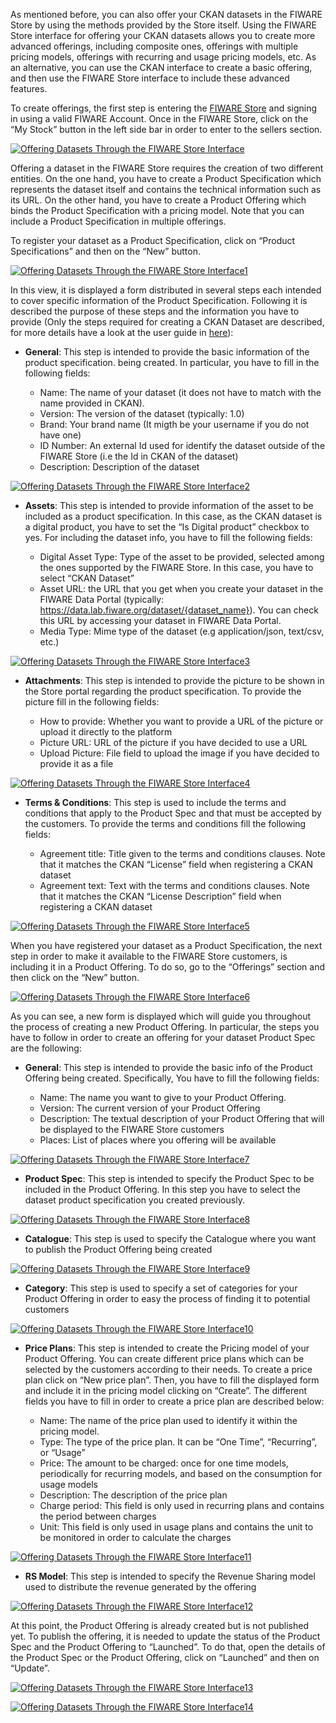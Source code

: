As mentioned before, you can also offer your CKAN datasets in the FIWARE
Store by using the methods provided by the Store itself. Using the FIWARE Store
interface for offering your CKAN datasets allows you to create more advanced
offerings, including composite ones, offerings with multiple pricing models,
offerings with recurring and usage pricing models, etc. As an alternative,
you can use the CKAN interface to create a basic offering, and then use
the FIWARE Store interface to include these advanced features.

To create offerings, the first step is entering the [FIWARE
Store](https://store.lab.fiware.org/) and signing in using a valid FIWARE
Account. Once in the FIWARE Store, click on the “My Stock” button in the left
side bar in order to enter to the sellers section.

[![Offering Datasets Through the FIWARE Store
Interface](../images/Offering-Datasets-Through-the-WStore-Interface.png)](../images/Offering-Datasets-Through-the-WStore-Interface.png)

Offering a dataset in the FIWARE Store requires the creation of two
different entities. On the one hand, you have to create a Product Specification
which represents the dataset itself and contains the technical information
such as its URL. On the other hand, you have to create a Product Offering
which binds the Product Specification with a pricing model. Note that
you can include a Product Specification in multiple offerings.

To register your dataset as a Product Specification, click on “Product Specifications”
and then on the “New” button.

[![Offering Datasets Through the FIWARE Store
Interface1](../images/Offering-Datasets-Through-the-WStore-Interface1.png)](../images/Offering-Datasets-Through-the-WStore-Interface1.png)

In this view, it is displayed a form distributed in several steps each
intended to cover specific information of the Product Specification.
Following it is described the purpose of these steps and the information
you have to provide (Only the steps required for creating a CKAN Dataset
are described, for more details have a look at the user guide in
[here](http://business-api-ecosystem.readthedocs.io/en/latest/user-programmer-guide.html)):

* **General**: This step is intended to provide the basic information of
  the product specification. being created. In particular, you have to fill in the
  following fields:

    -   Name: The name of your dataset (it does not have to match with the name
        provided in CKAN).
    -   Version: The version of the dataset (typically: 1.0)
    -   Brand: Your brand name (It migth be your username if you do not have one)
    -   ID Number: An external Id used for identify the dataset outside
        of the FIWARE Store (i.e the Id in CKAN of the dataset)
    -   Description: Description of the dataset

[![Offering Datasets Through the FIWARE Store
Interface2](../images/Offering-Datasets-Through-the-WStore-Interface2.png)](../images/Offering-Datasets-Through-the-WStore-Interface2.png)

* **Assets**: This step is intended to provide information of the asset
  to be included as a product specification. In this case, as the CKAN dataset is
  a digital product, you have to set the  “Is Digital product” checkbox
  to yes. For including the dataset info, you have to fill the following
  fields:

    -   Digital Asset Type: Type of the asset to be provided, selected
        among the ones supported by the FIWARE Store. In this case, you
        have to select “CKAN Dataset”
    -   Asset URL: the URL that you get when you create your dataset in
        the FIWARE Data Portal (typically:
        https://data.lab.fiware.org/dataset/{dataset_name}). You can check
        this URL by accessing your dataset in FIWARE Data Portal.
    -   Media Type: Mime type of the dataset (e.g application/json, text/csv, etc.)


[![Offering Datasets Through the FIWARE Store
Interface3](../images/Offering-Datasets-Through-the-WStore-Interface3.png)](../images/Offering-Datasets-Through-the-WStore-Interface3.png)

* **Attachments**: This step is intended to provide the picture to be shown
  in the Store portal regarding the product specification. To provide the picture
  fill in the following fields:

    -   How to provide: Whether you want to provide a URL of the picture
        or upload it directly to the platform
    -   Picture URL: URL of the picture if you have decided to use a URL
    -   Upload Picture: File field to upload the image if you have decided
        to provide it as a file

[![Offering Datasets Through the FIWARE Store
Interface4](../images/Offering-Datasets-Through-the-WStore-Interface4.png)](../images/Offering-Datasets-Through-the-WStore-Interface4.png)

* **Terms & Conditions**: This step is used to include the terms and
  conditions that apply to the Product Spec and that must be accepted
  by the customers. To provide the terms and conditions fill the following
  fields:

    -   Agreement title: Title given to the terms and conditions clauses.
        Note that it matches the CKAN “License” field when registering a
        CKAN dataset
    -   Agreement text: Text with the terms and conditions clauses. Note
        that it matches the CKAN “License Description” field when registering a
        CKAN dataset

[![Offering Datasets Through the FIWARE Store
Interface5](../images/Offering-Datasets-Through-the-WStore-Interface5.png)](../images/Offering-Datasets-Through-the-WStore-Interface5.png)

When you have registered your dataset as a Product Specification, the
next step in order to make it available to the FIWARE Store customers, is
including it in a Product Offering. To do so, go to the “Offerings” section
and then click on the “New” button.

[![Offering Datasets Through the FIWARE Store
Interface6](../images/Offering-Datasets-Through-the-WStore-Interface6.png)](../images/Offering-Datasets-Through-the-WStore-Interface6.png)

As you can see, a new form is displayed which will guide you
throughout the process of creating a new Product Offering. In particular,
the steps you have to follow in order to create an offering for your
dataset Product Spec are the following:

* **General**: This step is intended to provide the basic info of the 
  Product Offering being created. Specifically, You have to fill the
  following fields:

    -   Name: The name you want to give to your Product Offering.
    -   Version: The current version of your Product Offering
    -   Description: The textual description of your Product Offering that
        will be displayed to the FIWARE Store customers
    -   Places: List of places where you offering will be available

[![Offering Datasets Through the FIWARE Store
Interface7](../images/Offering-Datasets-Through-the-WStore-Interface7.png)](../images/Offering-Datasets-Through-the-WStore-Interface7.png)

* **Product Spec**: This step is intended to specify the Product Spec to
  be included in the Product Offering. In this step you have to select
  the dataset product specification you created previously.

[![Offering Datasets Through the FIWARE Store
Interface8](../images/Offering-Datasets-Through-the-WStore-Interface8.png)](../images/Offering-Datasets-Through-the-WStore-Interface8.png)

* **Catalogue**: This step is used to specify the Catalogue where you want
  to publish the Product Offering being created

[![Offering Datasets Through the FIWARE Store
Interface9](../images/Offering-Datasets-Through-the-WStore-Interface9.png)](../images/Offering-Datasets-Through-the-WStore-Interface9.png)

* **Category**: This step is used to specify a set of categories for your
  Product Offering in order to easy the process of finding it to potential
  customers

[![Offering Datasets Through the FIWARE Store
Interface10](../images/Offering-Datasets-Through-the-WStore-Interface10.png)](../images/Offering-Datasets-Through-the-WStore-Interface10.png)

* **Price Plans**: This step is intended to create the Pricing model of
  your Product Offering. You can create different price plans which can
  be selected by the customers according to their needs. To create a 
  price plan click on “New price plan”. Then, you have to fill the
  displayed form and include it in the pricing model clicking on “Create”.
  The different fields you have to fill in order to create a price plan
  are described below:

    -   Name: The name of the price plan used to identify it within the
        pricing model.
    -   Type: The type of the price plan. It can be “One Time”, “Recurring”,
        or “Usage”
    -   Price: The amount to be charged: once for one time models,
        periodically for recurring models, and based on the consumption
        for usage models
    -   Description: The description of the price plan
    -   Charge period: This field is only used in recurring plans and
        contains the period between charges
    -   Unit: This field is only used in usage plans and contains the
        unit to be monitored in order to calculate the charges

[![Offering Datasets Through the FIWARE Store
Interface11](../images/Offering-Datasets-Through-the-WStore-Interface11.png)](../images/Offering-Datasets-Through-the-WStore-Interface11.png)

* **RS Model**: This step is intended to specify the Revenue Sharing model
  used to distribute the revenue generated by the offering

[![Offering Datasets Through the FIWARE Store
Interface12](../images/Offering-Datasets-Through-the-WStore-Interface12.png)](../images/Offering-Datasets-Through-the-WStore-Interface12.png)

At this point, the Product Offering is already created but is not published yet.
To publish the offering, it is needed to update the status of the Product
Spec and the Product Offering to “Launched”. To do that, open the details
of the Product Spec or the Product Offering, click on “Launched” and then
on “Update”.

[![Offering Datasets Through the FIWARE Store
Interface13](../images/Offering-Datasets-Through-the-WStore-Interface13.png)](../images/Offering-Datasets-Through-the-WStore-Interface13.png)

[![Offering Datasets Through the FIWARE Store
Interface14](../images/Offering-Datasets-Through-the-WStore-Interface14.png)](../images/Offering-Datasets-Through-the-WStore-Interface14.png)
